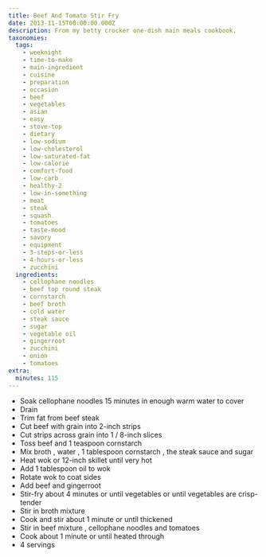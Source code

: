 ```yaml
---
title: Beef And Tomato Stir Fry
date: 2013-11-15T00:00:00.000Z
description: From my betty crocker one-dish main meals cookbook.
taxonomies:
  tags:
    - weeknight
    - time-to-make
    - main-ingredient
    - cuisine
    - preparation
    - occasion
    - beef
    - vegetables
    - asian
    - easy
    - stove-top
    - dietary
    - low-sodium
    - low-cholesterol
    - low-saturated-fat
    - low-calorie
    - comfort-food
    - low-carb
    - healthy-2
    - low-in-something
    - meat
    - steak
    - squash
    - tomatoes
    - taste-mood
    - savory
    - equipment
    - 3-steps-or-less
    - 4-hours-or-less
    - zucchini
  ingredients:
    - cellophane noodles
    - beef top round steak
    - cornstarch
    - beef broth
    - cold water
    - steak sauce
    - sugar
    - vegetable oil
    - gingerroot
    - zucchini
    - onion
    - tomatoes
extra:
  minutes: 115
---
```

 - Soak cellophane noodles 15 minutes in enough warm water to cover
 - Drain
 - Trim fat from beef steak
 - Cut beef with grain into 2-inch strips
 - Cut strips across grain into 1 / 8-inch slices
 - Toss beef and 1 teaspoon cornstarch
 - Mix broth , water , 1 tablespoon cornstarch , the steak sauce and sugar
 - Heat wok or 12-inch skillet until very hot
 - Add 1 tablespoon oil to wok
 - Rotate wok to coat sides
 - Add beef and gingerroot
 - Stir-fry about 4 minutes or until vegetables or until vegetables are crisp-tender
 - Stir in broth mixture
 - Cook and stir about 1 minute or until thickened
 - Stir in beef mixture , cellophane noodles and tomatoes
 - Cook about 1 minute or until heated through
 - 4 servings
